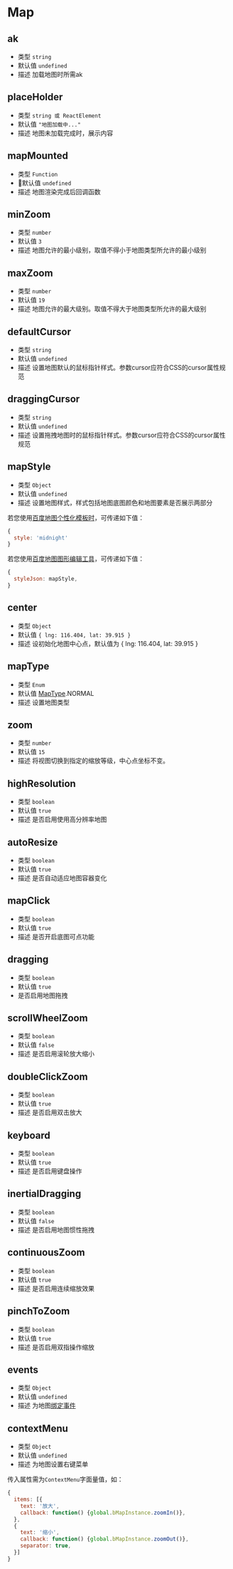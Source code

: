 # Map

## ak
* 类型 `string`
* 默认值 `undefined`
* 描述 加载地图时所需ak

## placeHolder
* 类型 `string 或 ReactElement`
* 默认值 `"地图加载中..."`
* 描述 地图未加载完成时，展示内容

## mapMounted
* 类型 `Function`
* 默认值 `undefined`
* 描述 地图渲染完成后回调函数

## minZoom
* 类型 `number`
* 默认值 `3`
* 描述 地图允许的最小级别，取值不得小于地图类型所允许的最小级别

## maxZoom
* 类型 `number`
* 默认值 `19`
* 描述 地图允许的最大级别。取值不得大于地图类型所允许的最大级别

## defaultCursor
* 类型 `string`
* 默认值 `undefined`
* 描述 设置地图默认的鼠标指针样式。参数cursor应符合CSS的cursor属性规范

## draggingCursor
* 类型 `string`
* 默认值 `undefined`
* 描述 设置拖拽地图时的鼠标指针样式。参数cursor应符合CSS的cursor属性规范

## mapStyle
* 类型 `Object`
* 默认值 `undefined`
* 描述 设置地图样式，样式包括地图底图颜色和地图要素是否展示两部分

若您使用[百度地图个性化模板时](http://lbsyun.baidu.com/custom/list.htm)，可传递如下值：

``` js
{
  style: 'midnight'
}
```

若您使用[百度地图图形编辑工具](http://lbsyun.baidu.com/img-editor.html)，可传递如下值：

``` js
{
  styleJson: mapStyle,
}
```

## center
* 类型 `Object`
* 默认值 `{ lng: 116.404, lat: 39.915 }`
* 描述 设初始化地图中心点，默认值为 { lng: 116.404, lat: 39.915 }

## mapType
* 类型 `Enum`
* 默认值 [MapType](/guide/constants.html#maptype).NORMAL
* 描述 设置地图类型

## zoom
* 类型 `number`
* 默认值 `15`
* 描述 将视图切换到指定的缩放等级，中心点坐标不变。

## highResolution
* 类型 `boolean`
* 默认值 `true`
* 描述 是否启用使用高分辨率地图

## autoResize
* 类型 `boolean`
* 默认值 `true`
* 描述 是否自动适应地图容器变化

## mapClick
* 类型 `boolean`
* 默认值 `true`
* 描述 是否开启底图可点功能

## dragging
* 类型 `boolean`
* 默认值 `true`
* 是否启用地图拖拽

## scrollWheelZoom
* 类型 `boolean`
* 默认值 `false`
* 描述 是否启用滚轮放大缩小

## doubleClickZoom
* 类型 `boolean`
* 默认值 `true`
* 描述 是否启用双击放大

## keyboard
* 类型 `boolean`
* 默认值 `true`
* 描述 是否启用键盘操作

## inertialDragging
* 类型 `boolean`
* 默认值 `false`
* 描述 是否启用地图惯性拖拽

## continuousZoom
* 类型 `boolean`
* 默认值 `true`
* 描述 是否启用连续缩放效果

## pinchToZoom
* 类型 `boolean`
* 默认值 `true`
* 描述 是否启用双指操作缩放

## events
* 类型 `Object`
* 默认值 `undefined`
* 描述 为地图[绑定事件](http://lbsyun.baidu.com/cms/jsapi/reference/jsapi_reference_3_0.html#a0b0)

## contextMenu
* 类型 `Object`
* 默认值 `undefined`
* 描述 为地图设置右键菜单

传入属性需为`ContextMenu`字面量值，如：
``` js
{
  items: [{
    text: '放大',
    callback: function() {global.bMapInstance.zoomIn()},
  },
  {
    text: '缩小',
    callback: function() {global.bMapInstance.zoomOut()},
    separator: true,
  }]
}
```